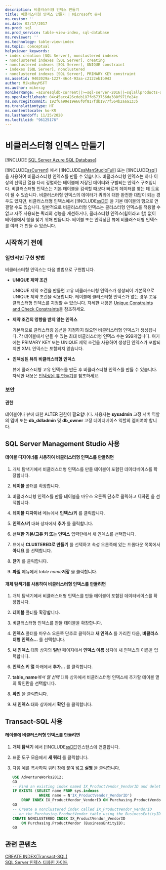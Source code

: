 ```yaml
---
description: 비클러스터형 인덱스 만들기
title: 비클러스터형 인덱스 만들기 | Microsoft 문서
ms.custom: ''
ms.date: 02/17/2017
ms.prod: sql
ms.prod_service: table-view-index, sql-database
ms.reviewer: ''
ms.technology: table-view-index
ms.topic: conceptual
helpviewer_keywords:
- index creation [SQL Server], nonclustered indexes
- nonclustered indexes [SQL Server], creating
- nonclustered indexes [SQL Server], UNIQUE constraint
- indexes [SQL Server], nonclustered
- nonclustered indexes [SQL Server], PRIMARY KEY constraint
ms.assetid: 9402029a-1227-46c4-93aa-c2122eb1b943
author: MikeRayMSFT
ms.author: mikeray
monikerRange: =azuresqldb-current||>=sql-server-2016||=sqlallproducts-allversions||>=sql-server-linux-2017||=azuresqldb-mi-current
ms.openlocfilehash: 04c45acc426cdeb187fd673756da388f971fe24e
ms.sourcegitcommit: 192f6a99e19e66f0f817fdb1977f564b2aaa133b
ms.translationtype: HT
ms.contentlocale: ko-KR
ms.lasthandoff: 11/25/2020
ms.locfileid: "96125176"
---
```

# <a name="create-nonclustered-indexes"></a>비클러스터형 인덱스 만들기
[!INCLUDE [SQL Server Azure SQL Database](../../includes/applies-to-version/sql-asdb.md)]

  [!INCLUDE[ssCurrent](../../includes/sscurrent-md.md)] 에서 [!INCLUDE[ssManStudioFull](../../includes/ssmanstudiofull-md.md)] 또는 [!INCLUDE[tsql](../../includes/tsql-md.md)]을 사용하여 비클러스터형 인덱스를 만들 수 있습니다. 비클러스터형 인덱스는 하나 이상의 선택된 열을 다시 정렬하는 테이블에 저장된 데이터와 구별되는 인덱스 구조입니다. 비클러스터형 인덱스는 기본 테이블을 검색할 때보다 빠르게 데이터를 찾는 데 도움이 될 수 있습니다. 비클러스터형 인덱스의 데이터가 쿼리에 대한 완전한 대답이 되는 경우도 있지만, 비클러스터형 인덱스에서 [!INCLUDE[ssDE](../../includes/ssde-md.md)] 을 기본 테이블의 행으로 연결할 수도 있습니다. 일반적으로 비클러스터형 인덱스는 클러스터형 인덱스를 적용할 수 없고 자주 사용되는 쿼리의 성능을 개선하거나, 클러스터형 인덱스(힙이라고 함) 없이 테이블에서 행을 찾기 위해 만듭니다. 테이블 또는 인덱싱된 뷰에 비클러스터형 인덱스를 여러 개 만들 수 있습니다.  
  
##  <a name="before-you-begin"></a><a name="BeforeYouBegin"></a> 시작하기 전에  
  
###  <a name="typical-implementations"></a><a name="Implementations"></a> 일반적인 구현 방법  
 비클러스터형 인덱스는 다음 방법으로 구현합니다.  
  
-   **UNIQUE 제약 조건**  
  
     UNIQUE 제약 조건을 만들면 고유 비클러스터형 인덱스가 생성되어 기본적으로 UNIQUE 제약 조건을 적용합니다. 테이블에 클러스터형 인덱스가 없는 경우 고유 클러스터형 인덱스를 지정할 수 있습니다. 자세한 내용은 [Unique Constraints and Check Constraints](../../relational-databases/tables/unique-constraints-and-check-constraints.md)을 참조하세요.  
  
-   **제약 조건의 영향을 받지 않는 인덱스**  
  
     기본적으로 클러스터링 옵션을 지정하지 않으면 비클러스터형 인덱스가 생성됩니다. 각 테이블에서 만들 수 있는 최대 비클러스터형 인덱스 수는 999개입니다. 여기에는 PRIMARY KEY 또는 UNIQUE 제약 조건을 사용하여 생성된 인덱스가 포함되지만 XML 인덱스는 포함되지 않습니다.  
  
-   **인덱싱된 뷰의 비클러스터형 인덱스**  
  
     뷰에 클러스터형 고유 인덱스를 만든 후 비클러스터형 인덱스를 만들 수 있습니다. 자세한 내용은 [인덱싱된 뷰 만들기](../../relational-databases/views/create-indexed-views.md)를 참조하세요.  
  
###  <a name="security"></a><a name="Security"></a> 보안  
  
####  <a name="permissions"></a><a name="Permissions"></a> 권한  
 테이블이나 뷰에 대한 ALTER 권한이 필요합니다. 사용자는 **sysadmin** 고정 서버 역할의 멤버 또는 **db_ddladmin** 및 **db_owner** 고정 데이터베이스 역할의 멤버여야 합니다.  
  
##  <a name="using-sql-server-management-studio"></a><a name="SSMSProcedure"></a> SQL Server Management Studio 사용  
  
#### <a name="to-create-a-nonclustered-index-by-using-the-table-designer"></a>테이블 디자이너를 사용하여 비클러스터형 인덱스를 만들려면  
  
1.  개체 탐색기에서 비클러스터형 인덱스를 만들 테이블이 포함된 데이터베이스를 확장합니다.  
  
2.  **테이블** 폴더를 확장합니다.  
  
3.  비클러스터형 인덱스를 만들 테이블을 마우스 오른쪽 단추로 클릭하고 **디자인** 을 선택합니다.  
  
4.  **테이블 디자이너** 메뉴에서 **인덱스/키** 를 클릭합니다.  
  
5.  **인덱스/키** 대화 상자에서 **추가** 를 클릭합니다.  
  
6.  **선택한 기본/고유 키 또는 인덱스** 입력란에서 새 인덱스를 선택합니다.  
  
7.  표에서 **CLUSTERED로 만들기** 를 선택하고 속성 오른쪽에 있는 드롭다운 목록에서 **아니요** 를 선택합니다.  
  
8.  **닫기** 를 클릭합니다.  
  
9. **파일** 메뉴에서 _table name_**저장** 을 클릭합니다.  

#### <a name="to-create-a-nonclustered-index-by-using-object-explorer"></a>개체 탐색기를 사용하여 비클러스터형 인덱스를 만들려면  
  
1.  개체 탐색기에서 비클러스터형 인덱스를 만들 테이블이 포함된 데이터베이스를 확장합니다.  
  
2.  **테이블** 폴더를 확장합니다.  
  
3.  비클러스터형 인덱스를 만들 테이블을 확장합니다.  
  
4.  **인덱스** 폴더를 마우스 오른쪽 단추로 클릭하고 **새 인덱스** 를 가리킨 다음, **비클러스터형 인덱스...** 를 선택합니다.  
  
5.  **새 인덱스** 대화 상자의 **일반** 페이지에서 **인덱스 이름** 상자에 새 인덱스의 이름을 입력합니다.  
  
6.  **인덱스 키 열** 아래에서 **추가...** 를 클릭합니다.  
  
7.  **table_name**_에서 열 선택_ 대화 상자에서 비클러스터형 인덱스에 추가할 테이블 열의 확인란을 선택합니다.  
  
8.  **확인** 을 클릭합니다.  
  
9. **새 인덱스** 대화 상자에서 **확인** 을 클릭합니다.  
  
##  <a name="using-transact-sql"></a><a name="TsqlProcedure"></a> Transact-SQL 사용  
  
#### <a name="to-create-a-nonclustered-index-on-a-table"></a>테이블에 비클러스터형 인덱스를 만들려면  
  
1.  **개체 탐색기** 에서 [!INCLUDE[ssDE](../../includes/ssde-md.md)]인스턴스에 연결합니다.  
  
2.  표준 도구 모음에서 **새 쿼리** 를 클릭합니다.  
  
3.  다음 예를 복사하여 쿼리 창에 붙여 넣고 **실행** 을 클릭합니다.  
  
    ```sql  
    USE AdventureWorks2012;  
    GO  
    -- Find an existing index named IX_ProductVendor_VendorID and delete it if found.   
    IF EXISTS (SELECT name FROM sys.indexes  
                WHERE name = N'IX_ProductVendor_VendorID')   
        DROP INDEX IX_ProductVendor_VendorID ON Purchasing.ProductVendor;   
    GO  
    -- Create a nonclustered index called IX_ProductVendor_VendorID   
    -- on the Purchasing.ProductVendor table using the BusinessEntityID column.   
    CREATE NONCLUSTERED INDEX IX_ProductVendor_VendorID   
        ON Purchasing.ProductVendor (BusinessEntityID);   
    GO  
    ```  
  
## <a name="related-content"></a>관련 콘텐츠  
[CREATE INDEX&#40;Transact-SQL&#41;](../../t-sql/statements/create-index-transact-sql.md)   
[SQL Server 인덱스 디자인 가이드](../../relational-databases/sql-server-index-design-guide.md) 
